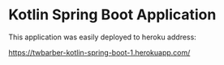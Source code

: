 # Kotlin Spring Boot Application

This application was easily deployed to heroku address: 

https://twbarber-kotlin-spring-boot-1.herokuapp.com/

